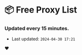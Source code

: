 # :package: Free Proxy List
### Updated every 15 minutes.

- Last updated: `2024-04-30 17:21`

:heart:
